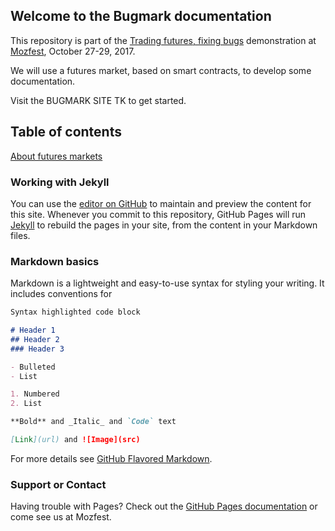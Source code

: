 ## Welcome to the Bugmark documentation

This repository is part of the [Trading futures, fixing bugs](https://github.com/MozillaFoundation/mozfest-program-2017/issues/414) demonstration at [Mozfest](https://mozillafestival.org/), October 27-29, 2017.

We will use a futures market, based on smart contracts, to develop some documentation.

Visit the BUGMARK SITE TK to get started.


## Table of contents

[About futures markets](/fixme/)


### Working with Jekyll

You can use the  [editor on GitHub](https://github.com/mozilla/bugmark-docs/edit/master/README.md) to maintain and preview the content for this site.  Whenever you commit to this repository, GitHub Pages will run [Jekyll](https://jekyllrb.com/) to rebuild the pages in your site, from the content in your Markdown files.

### Markdown basics

Markdown is a lightweight and easy-to-use syntax for styling your writing. It includes conventions for

```markdown
Syntax highlighted code block

# Header 1
## Header 2
### Header 3

- Bulleted
- List

1. Numbered
2. List

**Bold** and _Italic_ and `Code` text

[Link](url) and ![Image](src)
```

For more details see [GitHub Flavored Markdown](https://guides.github.com/features/mastering-markdown/).

### Support or Contact

Having trouble with Pages? Check out the [GitHub Pages documentation](https://help.github.com/categories/github-pages-basics/) or come see us at Mozfest.

